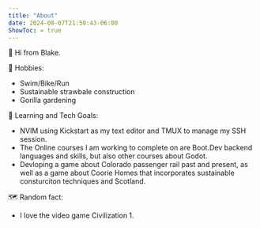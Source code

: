 ```yaml
---
title: "About"
date: 2024-08-07T21:50:43-06:00
ShowToc: = true
---
```


👋 Hi from Blake. 

🌱 Hobbies: 
- Swim/Bike/Run
- Sustainable strawbale construction
- Gorilla gardening

🧑 Learning and Tech Goals:
- NVIM using Kickstart as my text editor and TMUX to manage my SSH session.
- The Online courses I am working to complete on are Boot.Dev backend languages and skills, but also other courses about Godot. 
- Devloping a game about Colorado passenger rail past and present, as well as a game about Coorie Homes that incorporates sustainable consturciton techniques and Scotland.

🗺  Random fact: 
- I love the video game Civilization 1.
